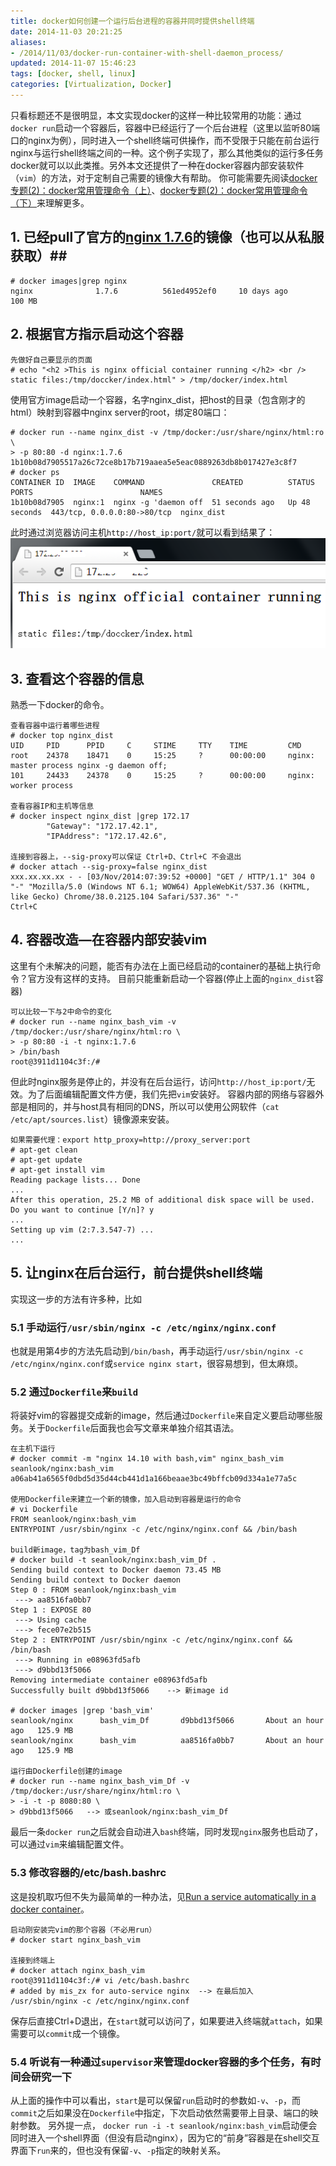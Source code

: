 ```yaml
---
title: docker如何创建一个运行后台进程的容器并同时提供shell终端
date: 2014-11-03 20:21:25
aliases:
- /2014/11/03/docker-run-container-with-shell-daemon_process/
updated: 2014-11-07 15:46:23
tags: [docker, shell, linux]
categories: [Virtualization, Docker]
---
```


只看标题还不是很明显，本文实现docker的这样一种比较常用的功能：通过`docker run`启动一个容器后，容器中已经运行了一个后台进程（这里以监听80端口的nginx为例），同时进入一个shell终端可供操作，而不受限于只能在前台运行nginx与运行shell终端之间的一种。这个例子实现了，那么其他类似的运行多任务docker就可以以此类推。另外本文还提供了一种在docker容器内部安装软件（`vim`）的方法，对于定制自己需要的镜像大有帮助。
你可能需要先阅读[docker专题(2)：docker常用管理命令（上）](hhttp://xgknight.com/2014/10/31/docker-command-best-use-1/)、[docker专题(2)：docker常用管理命令（下）](http://xgknight.com/2014/11/05/docker-command-best-use-2/)来理解更多。
## 1. 已经pull了官方的[nginx 1.7.6](https://registry.hub.docker.com/_/nginx/)的镜像（也可以从私服获取）##
```
# docker images|grep nginx
nginx              1.7.6          561ed4952ef0     10 days ago         100 MB
```
## 2. 根据官方指示启动这个容器 ##
```
先做好自己要显示的页面
# echo "<h2 >This is nginx official container running </h2> <br /> static files:/tmp/doccker/index.html" > /tmp/docker/index.html
```

使用官方image启动一个容器，名字nginx_dist，把host的目录（包含刚才的html）映射到容器中nginx server的root，绑定80端口：

<!-- more -->

```
# docker run --name nginx_dist -v /tmp/docker:/usr/share/nginx/html:ro \
> -p 80:80 -d nginx:1.7.6
1b10b08d7905517a26c72ce8b17b719aaea5e5eac0889263db8b017427e3c8f7
# docker ps
CONTAINER ID  IMAGE    COMMAND               CREATED          STATUS         PORTS                        NAMES
1b10b08d7905  nginx:1  nginx -g 'daemon off  51 seconds ago   Up 48 seconds  443/tcp, 0.0.0.0:80->80/tcp  nginx_dist
```
此时通过浏览器访问主机`http://host_ip:port/`就可以看到结果了：
![docker_nginx_dist][1]

## 3. 查看这个容器的信息 ##
熟悉一下docker的命令。
```
查看容器中运行着哪些进程
# docker top nginx_dist
UID     PID      PPID     C     STIME     TTY    TIME         CMD
root    24378    18471    0     15:25     ?      00:00:00     nginx: master process nginx -g daemon off;
101     24433    24378    0     15:25     ?      00:00:00     nginx: worker process

查看容器IP和主机等信息
# docker inspect nginx_dist |grep 172.17
        "Gateway": "172.17.42.1",
        "IPAddress": "172.17.42.6",

连接到容器上，--sig-proxy可以保证 Ctrl+D、Ctrl+C 不会退出
# docker attach --sig-proxy=false nginx_dist 
xxx.xx.xx.xx - - [03/Nov/2014:07:39:52 +0000] "GET / HTTP/1.1" 304 0 "-" "Mozilla/5.0 (Windows NT 6.1; WOW64) AppleWebKit/537.36 (KHTML, like Gecko) Chrome/38.0.2125.104 Safari/537.36" "-"
Ctrl+C
```

## 4. 容器改造—在容器内部安装vim ##
这里有个未解决的问题，能否有办法在上面已经启动的container的基础上执行命令？官方没有这样的支持。
目前只能重新启动一个容器(停止上面的`nginx_dist`容器)
```
可以比较一下与2中命令的变化
# docker run --name nginx_bash_vim -v /tmp/docker:/usr/share/nginx/html:ro \
> -p 80:80 -i -t nginx:1.7.6 
> /bin/bash
root@3911d1104c3f:/# 
```
但此时nginx服务是停止的，并没有在后台运行，访问`http://host_ip:port/`无效。为了后面编辑配置文件方便，我们先把`vim`安装好。
容器内部的网络与容器外部是相同的，并与host具有相同的DNS，所以可以使用公网软件（`cat /etc/apt/sources.list`）镜像源来安装。
```
如果需要代理：export http_proxy=http://proxy_server:port
# apt-get clean
# apt-get update
# apt-get install vim
Reading package lists... Done
...
After this operation, 25.2 MB of additional disk space will be used.
Do you want to continue [Y/n]? y
...
Setting up vim (2:7.3.547-7) ...
...
```
## 5. 让nginx在后台运行，前台提供shell终端 ##
实现这一步的方法有许多种，比如
### 5.1 手动运行`/usr/sbin/nginx -c /etc/nginx/nginx.conf` ###
也就是用第4步的方法先启动到`/bin/bash`，再手动运行`/usr/sbin/nginx -c /etc/nginx/nginx.conf`或`service nginx start`，很容易想到，但太麻烦。

### 5.2 通过`Dockerfile`来`build` ###
将装好vim的容器提交成新的image，然后通过`Dockerfile`来自定义要启动哪些服务。关于`Dockerfile`后面我也会写文章来单独介绍其语法。
```
在主机下运行
# docker commit -m "nginx 14.10 with bash,vim" nginx_bash_vim seanlook/nginx:bash_vim
a06ab41a6565f0dbd5d35d44cb441d1a166beaae3bc49bffcb09d334a1e77a5c

使用Dockerfile来建立一个新的镜像，加入启动到容器是运行的命令
# vi Dockerfile
FROM seanlook/nginx:bash_vim
ENTRYPOINT /usr/sbin/nginx -c /etc/nginx/nginx.conf && /bin/bash

build新image，tag为bash_vim_Df
# docker build -t seanlook/nginx:bash_vim_Df .
Sending build context to Docker daemon 73.45 MB
Sending build context to Docker daemon 
Step 0 : FROM seanlook/nginx:bash_vim
 ---> aa8516fa0bb7
Step 1 : EXPOSE 80
 ---> Using cache
 ---> fece07e2b515
Step 2 : ENTRYPOINT /usr/sbin/nginx -c /etc/nginx/nginx.conf && /bin/bash
 ---> Running in e08963fd5afb
 ---> d9bbd13f5066
Removing intermediate container e08963fd5afb
Successfully built d9bbd13f5066    --> 新image id

# docker images |grep 'bash_vim'
seanlook/nginx      bash_vim_Df       d9bbd13f5066       About an hour ago   125.9 MB
seanlook/nginx      bash_vim          aa8516fa0bb7       About an hour ago   125.9 MB

运行由Dockerfile创建的image
# docker run --name nginx_bash_vim_Df -v /tmp/docker:/usr/share/nginx/html:ro \
> -i -t -p 8080:80 \
> d9bbd13f5066   --> 或seanlook/nginx:bash_vim_Df
```
最后一条`docker run`之后就会自动进入`bash`终端，同时发现`nginx`服务也启动了，可以通过`vim`来编辑配置文件。

### 5.3 修改容器的/etc/bash.bashrc ###
这是投机取巧但不失为最简单的一种办法，见[Run a service automatically in a docker container](http://stackoverflow.com/questions/17252356/run-a-service-automatically-in-a-docker-container/19872810#19872810)。

```
启动刚安装完vim的那个容器（不必用run）
# docker start nginx_bash_vim

连接到终端上
# docker attach nginx_bash_vim
root@3911d1104c3f:/# vi /etc/bash.bashrc 
# added by mis_zx for auto-service nginx  --> 在最后加入
/usr/sbin/nginx -c /etc/nginx/nginx.conf
```
保存后直接Ctrl+D退出，在`start`就可以访问了，如果要进入终端就`attach`，如果需要可以`commit`成一个镜像。
### 5.4 听说有一种通过`supervisor`来管理docker容器的多个任务，有时间会研究一下 ###

从上面的操作中可以看出，`start`是可以保留`run`启动时的参数如`-v`、`-p`，而`commit`之后如果没在`Dockerfile`中指定，下次启动依然需要带上目录、端口的映射参数。
另外提一点， `docker run -i -t seanlook/nginx:bash_vim`启动便会同时进入一个shell界面（但没有启动nginx），因为它的“前身”容器是在shell交互界面下`run`来的，但也没有保留`-v`、`-p`指定的映射关系。

  [1]: http://github.com/seanlook/sean-notes-comment/raw/main/static/docker_registry_nginx_dist.png
